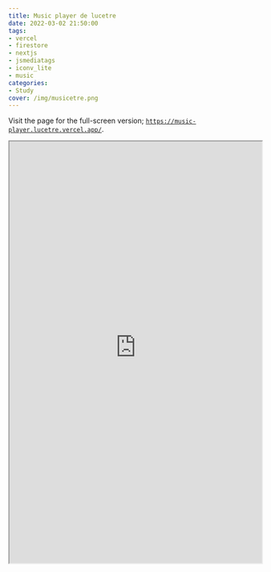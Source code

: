 ```yaml
---
title: Music player de lucetre
date: 2022-03-02 21:50:00
tags:
- vercel
- firestore
- nextjs
- jsmediatags
- iconv_lite
- music
categories:
- Study
cover: /img/musicetre.png
---
```


Visit the page for the full-screen version; [`https://music-player.lucetre.vercel.app/`](https://music-player.lucetre.vercel.app/).

<iframe width="100%" height="840px" src="https://music-player.lucetre.vercel.app/"></iframe>
